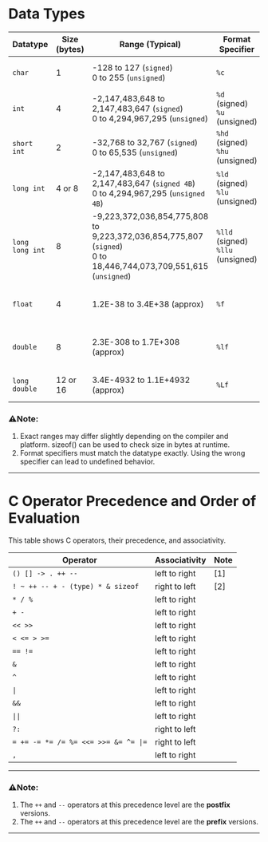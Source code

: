 # Data Types

| Datatype        | Size (bytes) | Range (Typical)                                                                                                      | Format Specifier                       | Description                      |
| --------------- | ------------ | -------------------------------------------------------------------------------------------------------------------- | -------------------------------------- | -------------------------------- |
| `char`          | 1            | -128 to 127 (`signed`) <br> 0 to 255 (`unsigned`)                                                                    | `%c`                                   | Stores a single character        |
| `int`           | 4            | -2,147,483,648 to 2,147,483,647 (`signed`) <br> 0 to 4,294,967,295 (`unsigned`)                                      | `%d` (signed) <br> `%u` (unsigned)     | Stores integers                  |
| `short int`     | 2            | -32,768 to 32,767 (`signed`) <br> 0 to 65,535 (`unsigned`)                                                           | `%hd` (signed) <br> `%hu` (unsigned)   | Smaller integers                 |
| `long int`      | 4 or 8       | -2,147,483,648 to 2,147,483,647 (`signed 4B`) <br> 0 to 4,294,967,295 (`unsigned 4B`)                                | `%ld` (signed) <br> `%lu` (unsigned)   | Larger integers                  |
| `long long int` | 8            | -9,223,372,036,854,775,808 to 9,223,372,036,854,775,807 (`signed`) <br> 0 to 18,446,744,073,709,551,615 (`unsigned`) | `%lld` (signed) <br> `%llu` (unsigned) | Very large integers              |
| `float`         | 4            | 1.2E-38 to 3.4E+38 (approx)                                                                                          | `%f`                                   | Single-precision decimal numbers |
| `double`        | 8            | 2.3E-308 to 1.7E+308 (approx)                                                                                        | `%lf`                                  | Double-precision decimal numbers |
| `long double`   | 12 or 16     | 3.4E-4932 to 1.1E+4932 (approx)                                                                                      | `%Lf`                                  | Extended precision decimal       |


### ⚠Note:
1. Exact ranges may differ slightly depending on the compiler and platform. sizeof() can be used to check size in bytes at runtime.
2. Format specifiers must match the datatype exactly. Using the wrong specifier can lead to undefined behavior.
---

# C Operator Precedence and Order of Evaluation

This table shows C operators, their precedence, and associativity.

| Operator                            | Associativity  | Note |
|-------------------------------------|----------------|-------|
| `() [] -> . ++ --`                  | left to right  | [1]   |
| `! ~ ++ -- + - (type) * & sizeof`   | right to left  | [2]   |
| `* / %`                             | left to right  |       |
| `+ -`                               | left to right  |       |
| `<< >>`                             | left to right  |       |
| `< <= > >=`                         | left to right  |       |
| `== !=`                             | left to right  |       |
| `&`                                 | left to right  |       |
| `^`                                 | left to right  |       |
| `\|`                                | left to right  |       |
| `&&`                                | left to right  |       |
| `\|\|`                              | left to right  |       |
| `?:`                                | right to left  |       |
| `= += -= *= /= %= <<= >>= &= ^= \|=`| right to left  |       |
| `,`                                 | left to right  |       |

---

### ⚠Note:
1. The `++` and `--` operators at this precedence level are the **postfix** versions.  
2. The `++` and `--` operators at this precedence level are the **prefix** versions.  

---
